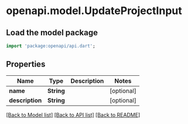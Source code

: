 # openapi.model.UpdateProjectInput

## Load the model package

```dart
import 'package:openapi/api.dart';
```

## Properties

| Name            | Type       | Description | Notes      |
| --------------- | ---------- | ----------- | ---------- |
| **name**        | **String** |             | [optional] |
| **description** | **String** |             | [optional] |

[[Back to Model list]](../README.md#documentation-for-models) [[Back to API list]](../README.md#documentation-for-api-endpoints) [[Back to README]](../README.md)
